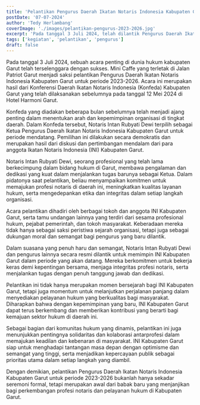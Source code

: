 ```yaml
---
title: 'Pelantikan Pengurus Daerah Ikatan Notaris Indonesia Kabupaten Garut Periode 2023/2026'
postDate: '07-07-2024'
author: 'Tedy Herlambang'
coverImage: './images/pelantikan-pengurus-2023-2026.jpg'
excerpt: 'Pada tanggal 3 Juli 2024, telah dilantik Pengurus Daerah Ikatan Notaris Indonesia Kabupaten Garut Periode 2023/2026, bertempat di Mini Caffe Kabupaten Garut'
tags: ['kegiatan', 'pelantikan', 'pengurus']
draft: false
---
```




Pada tanggal 3 Juli 2024, sebuah acara penting di dunia hukum kabupaten Garut telah terselenggara dengan sukses. Mini Caffe yang terletak di Jalan Patriot Garut menjadi saksi pelantikan Pengurus Daerah Ikatan Notaris Indonesia Kabupaten Garut untuk periode 2023-2026. Acara ini merupakan hasil dari Konferensi Daerah Ikatan Notaris Indonesia (Konfeda) Kabupaten Garut yang telah dilaksanakan sebelumnya pada tanggal 12 Mei 2024 di Hotel Harmoni Garut.

Konfeda yang diadakan beberapa bulan sebelumnya telah menjadi ajang penting dalam menentukan arah dan kepemimpinan organisasi di tingkat daerah. Dalam Konfeda tersebut, Notaris Intan Rubyati Dewi terpilih sebagai Ketua Pengurus Daerah Ikatan Notaris Indonesia Kabupaten Garut untuk periode mendatang. Pemilihan ini dilakukan secara demokratis dan merupakan hasil dari diskusi dan pertimbangan mendalam dari para anggota Ikatan Notaris Indonesia (INI) Kabupaten Garut.

Notaris Intan Rubyati Dewi, seorang profesional yang telah lama berkecimpung dalam bidang hukum di Garut, membawa pengalaman dan dedikasi yang kuat dalam menjalankan tugas barunya sebagai Ketua. Dalam pidatonya saat pelantikan, beliau menyampaikan komitmen untuk memajukan profesi notaris di daerah ini, meningkatkan kualitas layanan hukum, serta mengedepankan etika dan integritas dalam setiap langkah organisasi.

Acara pelantikan dihadiri oleh berbagai tokoh dan anggota INI Kabupaten Garut, serta tamu undangan lainnya yang terdiri dari sesama profesional hukum, pejabat pemerintah, dan tokoh masyarakat. Keberadaan mereka tidak hanya sebagai saksi peristiwa sejarah organisasi, tetapi juga sebagai dukungan moral dan semangat bagi pengurus yang baru dilantik.

Dalam suasana yang penuh haru dan semangat, Notaris Intan Rubyati Dewi dan pengurus lainnya secara resmi dilantik untuk memimpin INI Kabupaten Garut dalam periode yang akan datang. Mereka berkomitmen untuk bekerja keras demi kepentingan bersama, menjaga integritas profesi notaris, serta menjalankan tugas dengan penuh tanggung jawab dan dedikasi.

Pelantikan ini tidak hanya merupakan momen bersejarah bagi INI Kabupaten Garut, tetapi juga momentum untuk melanjutkan perjalanan panjang dalam menyediakan pelayanan hukum yang berkualitas bagi masyarakat. Diharapkan bahwa dengan kepemimpinan yang baru, INI Kabupaten Garut dapat terus berkembang dan memberikan kontribusi yang berarti bagi kemajuan sektor hukum di daerah ini.

Sebagai bagian dari komunitas hukum yang dinamis, pelantikan ini juga menunjukkan pentingnya solidaritas dan kolaborasi antarprofesi dalam memajukan keadilan dan kebenaran di masyarakat. INI Kabupaten Garut siap untuk menghadapi tantangan masa depan dengan optimisme dan semangat yang tinggi, serta menjadikan kepercayaan publik sebagai prioritas utama dalam setiap langkah yang diambil.

Dengan demikian, pelantikan Pengurus Daerah Ikatan Notaris Indonesia Kabupaten Garut untuk periode 2023-2026 bukanlah hanya sekadar seremoni formal, tetapi merupakan awal dari babak baru yang menjanjikan bagi perkembangan profesi notaris dan pelayanan hukum di Kabupaten Garut.